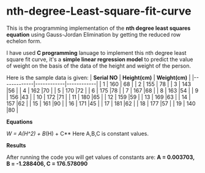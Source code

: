 # nth-degree-Least-square-fit-curve
This is the programming implementation of the **nth degree least squares equation** using Gauss-Jordan Elimination by getting the reduced row echelon form.

I have used **C programming** lanuage to implement this nth degree least square fit curve, it's a **simple linear regression model** to predict the value of weight on the basis of the data of the height and weight of the person.

Here is the sample data is given:
| __Serial NO__ | __Height(cm)__ | __Weight(cm)__ |
|-------------|------------|------------|
| 1         | 160     | 68      |
| 2         | 155 | 78     |
| 3 | 143 |56 |
| 4 | 162 |70  |
| 5 | 170 |72 | 
| 6 | 175 |78 |
| 7 | 167 |68 |
| 8 | 163 |54 |
| 9 | 156 |43 |
| 10 | 172 |71 |
| 11 | 180 |65 |
| 12 | 159 |59 |
| 13 | 169 |63 |
| 14 | 157 |62 |
| 15 | 161 |90 |
| 16 | 171 |45 |
| 17 | 181 |62 |
| 18 | 177 |57 |
| 19 | 140 |80 |

**Equations**

**W = A*(H^2) + B*(H) + C**
Here A,B,C is constant values.

**Results**

After running the code you will get values of constants are: **A = 0.003703, B = -1.288406, C = 176.578090**


